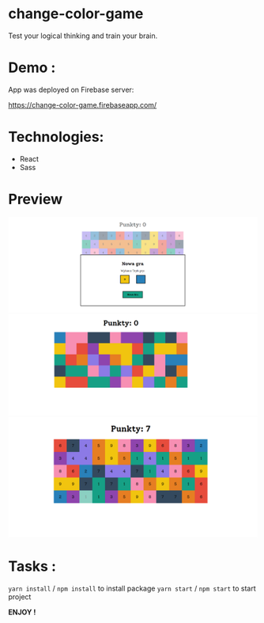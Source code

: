 # change-color-game
Test your logical thinking and train your brain.

# Demo : 
App was deployed on Firebase server:

https://change-color-game.firebaseapp.com/

# Technologies:
- React
- Sass

# Preview
![photo_1](./files/Screen_001.png)
![photo_2](./files/Screen_002.png)
![photo_3](./files/Screen_003.png)

# Tasks :
`yarn install` / `npm install` to install package
`yarn start` / `npm start` to start project 

<b> ENJOY !</b>
